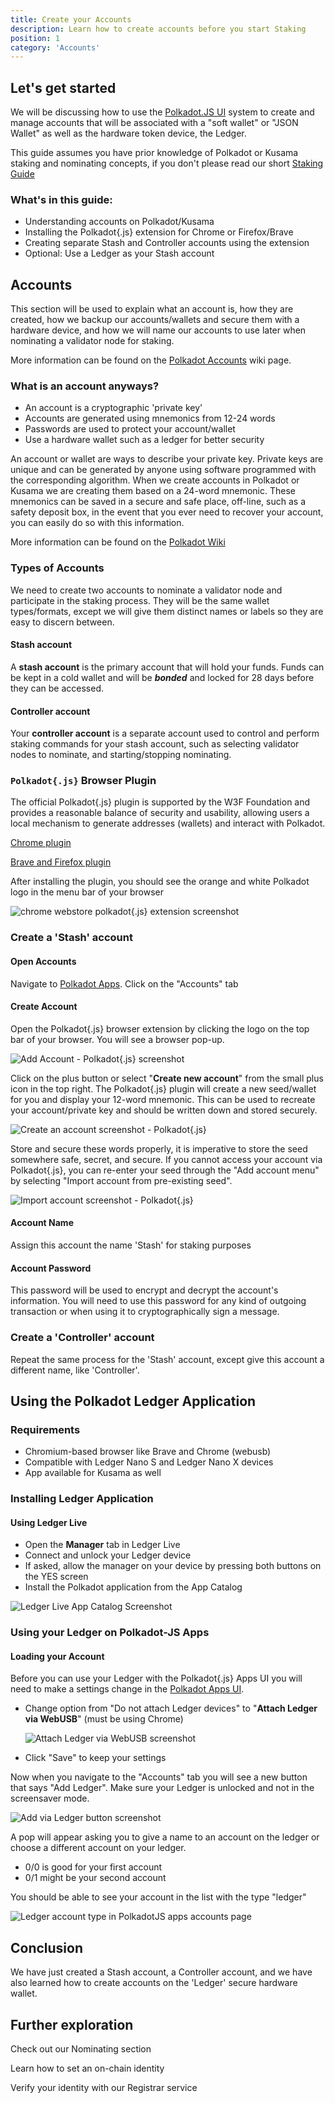 ```yaml
---
title: Create your Accounts
description: Learn how to create accounts before you start Staking
position: 1
category: 'Accounts'
---
```


## Let's get started

We will be discussing how to use the [Polkadot.JS UI](https://polkadot.js.org/apps/#/accounts) system to create and manage accounts that will be associated with a "soft wallet" or "JSON Wallet" as well as the hardware token device, the Ledger. 

This guide assumes you have prior knowledge of Polkadot or Kusama staking and nominating concepts, if you don't please read our short [Staking Guide](staking)

### What's in this guide:

* Understanding accounts on Polkadot/Kusama
* Installing the Polkadot{.js} extension for Chrome or Firefox/Brave
* Creating separate Stash and Controller accounts using the extension
* Optional: Use a Ledger as your Stash account

## Accounts

This section will be used to explain what an account is, how they are created, how we backup our accounts/wallets and secure them with a hardware device, and how we will name our accounts to use later when nominating a validator node for staking.

More information can be found on the [Polkadot Accounts](https://wiki.polkadot.network/docs/en/learn-accounts) wiki page.

### What is an account anyways?

* An account is a cryptographic 'private key'
* Accounts are generated using mnemonics from 12-24 words
* Passwords are used to protect your account/wallet
* Use a hardware wallet such as a ledger for better security

An account or wallet are ways to describe your private key. Private keys are unique and can be generated by anyone using software programmed with the corresponding algorithm. When we create accounts in Polkadot or Kusama we are creating them based on a 24-word mnemonic. These mnemonics can be saved in a secure and safe place, off-line, such as a safety deposit box, in the event that you ever need to recover your account, you can easily do so with this information.

More information can be found on the [Polkadot Wiki](https://wiki.polkadot.network/docs/en/learn-accounts)

### Types of Accounts

We need to create two accounts to nominate a validator node and participate in the staking process. They will be the same wallet types/formats, except we will give them distinct names or labels so they are easy to discern between.

#### Stash account

A **stash account** is the primary account that will hold your funds. Funds can be kept in a cold wallet and will be ***bonded*** and locked for 28 days before they can be accessed.

#### Controller account

Your **controller account** is a separate account used to control and perform staking commands for your stash account, such as selecting validator nodes to nominate, and starting/stopping nominating.

### `Polkadot{.js}` Browser Plugin

The official Polkadot{.js} plugin is supported by the W3F Foundation and provides a reasonable balance of security and usability, allowing users a local mechanism to generate addresses (wallets) and interact with Polkadot.

[Chrome plugin](https://chrome.google.com/webstore/detail/polkadot%7Bjs%7D-extension/mopnmbcafieddcagagdcbnhejhlodfdd?hl=en)

[Brave and Firefox plugin](https://addons.mozilla.org/en-US/firefox/addon/polkadot-js-extension)

After installing the plugin, you should see the orange and white Polkadot logo in the menu bar of your browser

![chrome webstore polkadot{.js} extension screenshot](https://wiki.polkadot.network/docs/assets/accounts/polkadot_plugin_js_02.jpg)

### Create a 'Stash' account

#### Open Accounts

Navigate to [Polkadot Apps](https://polkadot.js.org/apps). Click on the "Accounts" tab

#### Create Account

Open the Polkadot{.js} browser extension by clicking the logo on the top bar of your browser. You will see a browser pop-up.

![Add Account - Polkadot{.js} screenshot](https://wiki.polkadot.network/docs/assets/accounts/polkadot_plugin_js_new_01.png)

Click on the plus button or select "**Create new account**" from the small plus icon in the top right. The Polkadot{.js} plugin will create a new seed/wallet for you and display your 12-word mnemonic. This can be used to recreate your account/private key and should be written down and stored securely.

![Create an account screenshot - Polkadot{.js}](https://wiki.polkadot.network/docs/assets/accounts/polkadot_plugin_js_new_02.png)

Store and secure these words properly, it is imperative to store the seed somewhere safe, secret, and secure. If you cannot access your account via Polkadot{.js}, you can re-enter your seed through the "Add account menu" by selecting "Import account from pre-existing seed".

![Import account screenshot - Polkadot{.js}](https://wiki.polkadot.network/docs/assets/accounts/polkadot_plugin_js_new_03.png)

#### Account Name

Assign this account the name 'Stash' for staking purposes

#### Account Password

This password will be used to encrypt and decrypt the account's information. You will need to use this password for any kind of outgoing transaction or when using it to cryptographically sign a message.

### Create a 'Controller' account

Repeat the same process for the 'Stash' account, except give this account a different name, like 'Controller'. 

## Using the Polkadot Ledger Application

### Requirements

* Chromium-based browser like Brave and Chrome (webusb)
* Compatible with Ledger Nano S and Ledger Nano X devices
* App available for Kusama as well

### Installing Ledger Application

#### Using Ledger Live

* Open the **Manager** tab in Ledger Live
* Connect and unlock your Ledger device
* If asked, allow the manager on your device by pressing both buttons on the YES screen
* Install the Polkadot application from the App Catalog

![Ledger Live App Catalog Screenshot](https://wiki.polkadot.network/docs/assets/ledger/manager-app-polkadot.png)

### Using your Ledger on Polkadot-JS Apps

#### Loading your Account

Before you can use your Ledger with the Polkadot{.js} Apps UI you will need to make a settings change in the [Polkadot Apps UI](https://polkadot.js.org/apps/#/settings).

* Change option from "Do not attach Ledger devices" to "**Attach Ledger via WebUSB**" (must be using Chrome)

  ![Attach Ledger via WebUSB screenshot](https://wiki.polkadot.network/docs/assets/ledger.png)

  

* Click "Save" to keep your settings

Now when you navigate to the "Accounts" tab you will see a new button that says "Add Ledger". Make sure your Ledger is unlocked and not in the screensaver mode.

![Add via Ledger button screenshot](https://wiki.polkadot.network/docs/assets/ledger/query-ledger.png)

A pop will appear asking you to give a name to an account on the ledger or choose a different account on your ledger.

* 0/0 is good for your first account
* 0/1 might be your second account

You should be able to see your account in the list with the type "ledger"

![Ledger account type in PolkadotJS apps accounts page](https://wiki.polkadot.network/docs/assets/ledger/ledger-balance.png)



## Conclusion

We have just created a Stash account, a Controller account, and we have also learned how to create accounts on the 'Ledger' secure hardware wallet.

## Further exploration

Check out our Nominating section

Learn how to set an on-chain identity

Verify your identity with our Registrar service
